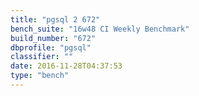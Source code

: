 ```yaml
---
title: "pgsql 2 672"
bench_suite: "16w48 CI Weekly Benchmark"
build_number: "672"
dbprofile: "pgsql"
classifier: ""
date: 2016-11-28T04:37:53
type: "bench"
---
```

